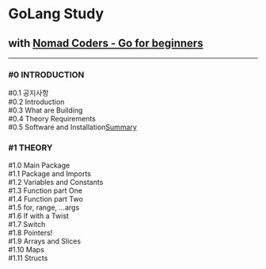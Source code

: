 # GoLang Study
## with [Nomad Coders - Go for beginners](https://nomadcoders.co/go-for-beginners "쉽고 빠른 Go 시작하기")

---

### #0 INTRODUCTION
#0.1 공지사항<br/>
#0.2 Introduction<br/>
#0.3 What are Building<br/>
#0.4 Theory Requirements<br/>
#0.5 Software and Installation[Summary](https://github.com/ningpop/GoLang-Study/blob/master/Summary/%230_INTRODUCTION/%230.5_Software_and_Installation.md)<br/>

### #1 THEORY
#1.0 Main Package<br/>
#1.1 Package and Imports<br/>
#1.2 Variables and Constants<br/>
#1.3 Function part One<br/>
#1.4 Function part Two<br/>
#1.5 for, range, ...args<br/>
#1.6 If with a Twist<br/>
#1.7 Switch<br/>
#1.8 Pointers!<br/>
#1.9 Arrays and Slices<br/>
#1.10 Maps<br/>
#1.11 Structs<br/>
